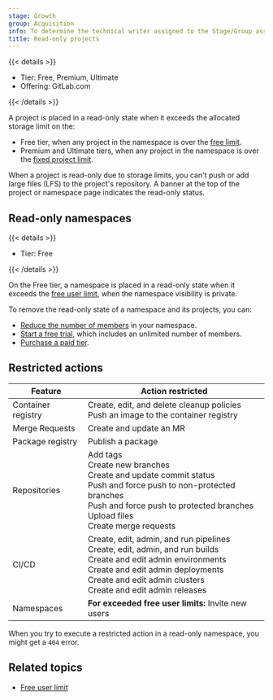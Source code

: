 ```yaml
---
stage: Growth
group: Acquisition
info: To determine the technical writer assigned to the Stage/Group associated with this page, see https://handbook.gitlab.com/handbook/product/ux/technical-writing/#assignments
title: Read-only projects
---
```


{{< details >}}

- Tier: Free, Premium, Ultimate
- Offering: GitLab.com

{{< /details >}}

A project is placed in a read-only state when it exceeds the allocated storage limit on the:

- Free tier, when any project in the namespace is over the [free limit](storage_usage_quotas.md#free-limit).
- Premium and Ultimate tiers, when any project in the namespace is over the [fixed project limit](storage_usage_quotas.md#fixed-project-limit).

When a project is read-only due to storage limits, you can't push or add large files (LFS) to the project's repository.
A banner at the top of the project or namespace page indicates the read-only status.

## Read-only namespaces

{{< details >}}

- Tier: Free

{{< /details >}}

On the Free tier, a namespace is placed in a read-only state when it exceeds the [free user limit](free_user_limit.md), when the namespace visibility is private.

To remove the read-only state of a namespace and its projects, you can:

- [Reduce the number of members](free_user_limit.md#manage-members-in-your-group-namespace) in your namespace.
- [Start a free trial](https://gitlab.com/-/trial_registrations/new), which includes an unlimited number of members.
- [Purchase a paid tier](https://about.gitlab.com/pricing/).

## Restricted actions

| Feature | Action restricted |
|---------|-------------------|
| Container registry | Create, edit, and delete cleanup policies <br> Push an image to the container registry |
| Merge Requests | Create and update an MR |
| Package registry | Publish a package |
| Repositories | Add tags <br> Create new branches <br> Create and update commit status <br> Push and force push to non-protected branches <br> Push and force push to protected branches <br> Upload files <br> Create merge requests |
| CI/CD | Create, edit, admin, and run pipelines <br>  Create, edit, admin, and run builds <br>  Create and edit admin environments <br> Create and edit admin deployments <br>  Create and edit admin clusters <br> Create and edit admin releases |
| Namespaces | **For exceeded free user limits:** Invite new users |

When you try to execute a restricted action in a read-only namespace, you might get a `404` error.

## Related topics

- [Free user limit](free_user_limit.md)
